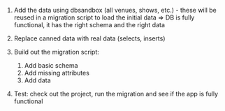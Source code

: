 
1) Add the data using dbsandbox (all venues, shows, etc.) - these will be reused in a migration script to load the initial data
=> DB is fully functional, it has the right schema and the right data

2) Replace canned data with real data (selects, inserts)
3) Build out the migration script:
   1) Add basic schema
   2) Add missing attributes
   3) Add data

4) Test: check out the project, run the migration and see if the app is fully functional